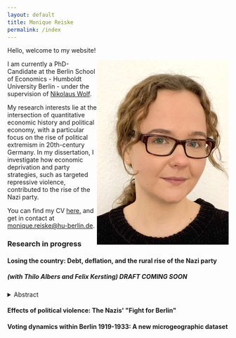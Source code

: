 ```yaml
---
layout: default
title: Monique Reiske
permalink: /index
---
```


Hello, welcome to my website!

<img align="right" src="./assets/images/IMG_3938.jpeg" alt="IMG_3938" width="300" height="420" >

I am currently a PhD-Candidate at the Berlin School of Economics - Humboldt University Berlin - under the supervision of [Nikolaus Wolf](https://sites.google.com/site/nikolauswolf01). 

My research interests lie at the intersection of quantitative economic history and political economy, with a particular focus on the rise of political extremism in 20th-century Germany. 
In my dissertation, I investigate how economic deprivation and party strategies, such as targeted repressive violence, contributed to the rise of the Nazi party.

You can find my CV <a href="pdfs/CV_Monique_Reiske.pdf" target="_blank">here.</a> and get in contact at <a href="mailto:monique.reiske@hu-berlin.de">monique.reiske@hu-berlin.de</a>.

### Research in progress

#### Losing the country: Debt, deflation, and the rural rise of the Nazi party 
##### (with Thilo Albers and Felix Kersting) DRAFT COMING SOON
<details>
  <summary>Abstract</summary>
  <p>We show how the combination of two economic crises triggered the rise of the NSDAP in rural parts of Weimar Germany. First, rising import competition after 1925, due to exogenous productivity increases in the Americas, drove up agricultural debt and frustration with the democratic political system. Second, price declines during the Great Depression caused  debt deflation, making the debt unsustainable and leading to foreclosures. While traditional agricultural interest parties lost their constituents' loyalty, the NSDAP gained support in areas more affected by this economic deprivation.</p>
</details>

#### Effects of political violence: The Nazis' "Fight for Berlin"

#### Voting dynamics within Berlin 1919-1933: A new microgeographic dataset
